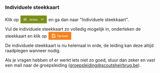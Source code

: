 <h3>Individuele steekkaart</h3>
<p>
  Klik op <img src="/assets/img/groepsadmin_acties.png" alt="Acties" height="28px" style="position: relative; margin-top: -8px; top: 8px;"/> en ga dan naar "Individuele steekkaart".
</p>
<p>
  Vul de individuele steekkaart zo volledig mogelijk in, onderteken de steekkaart en klik op
  <img src="/assets/img/groepsadmin_opslaan.png" alt="Opslaan" height="28px" style="position: relative; margin-top: -8px; top: 8px;"/>
</p>
<p>
  De individuele steekkaart is nu helemaal in orde, de leiding kan deze altijd raadplegen wanneer nodig.
</p>
<p>
  Als je vragen hebben of er werkt iets niet zo goed, stuur dan zeker en vast een mail naar de groepsleiding (<a href="mailto:groepsleiding@scoutsheirbrug.be">groepsleiding@scoutsheirbrug.be</a>).
</p>
